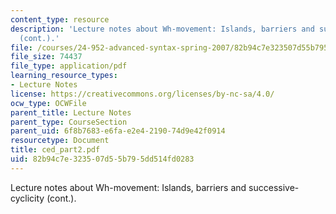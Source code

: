 ```yaml
---
content_type: resource
description: 'Lecture notes about Wh-movement: Islands, barriers and successive-cyclicity
  (cont.).'
file: /courses/24-952-advanced-syntax-spring-2007/82b94c7e323507d55b795dd514fd0283_ced_part2.pdf
file_size: 74437
file_type: application/pdf
learning_resource_types:
- Lecture Notes
license: https://creativecommons.org/licenses/by-nc-sa/4.0/
ocw_type: OCWFile
parent_title: Lecture Notes
parent_type: CourseSection
parent_uid: 6f8b7683-e6fa-e2e4-2190-74d9e42f0914
resourcetype: Document
title: ced_part2.pdf
uid: 82b94c7e-3235-07d5-5b79-5dd514fd0283
---
```

Lecture notes about Wh-movement: Islands, barriers and successive-cyclicity (cont.).